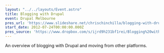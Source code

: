 ```yaml
---
layout: "../../layouts/Event.astro"
title: Blogging with Drupal
event: Drupal Melbourne
pres_url: 'https://www.slideshare.net/chrischinchilla/blogging-with-drupal'
start_date: 2012-07-24T00:00:00.000Z
pres_source: 'https://www.dropbox.com/s/ijrd9h231bf1rei/Blogging%20with%20Drupal.pptx?dl=0'
---
```


An overview of blogging with Drupal and moving from other platforms.
